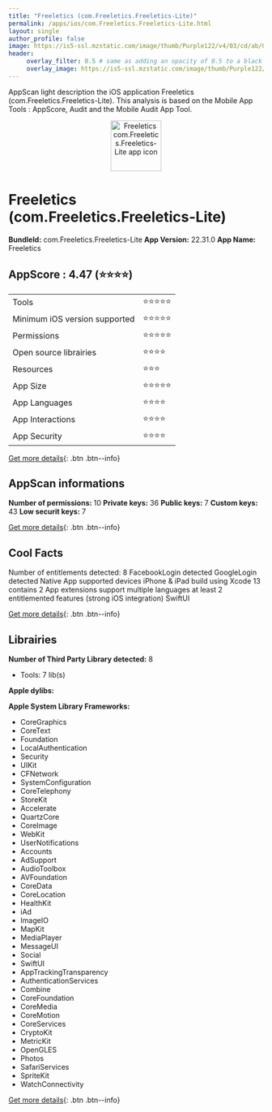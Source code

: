 ```yaml
---
title: "Freeletics (com.Freeletics.Freeletics-Lite)"
permalink: /apps/ios/com.Freeletics.Freeletics-Lite.html
layout: single
author_profile: false
image: https://is5-ssl.mzstatic.com/image/thumb/Purple122/v4/03/cd/ab/03cdabf6-e90c-0ea8-e243-45928235413f/AppIcon-0-1x_U007emarketing-0-7-0-85-220.png/512x512bb.jpg
header: 
     overlay_filter: 0.5 # same as adding an opacity of 0.5 to a black background
     overlay_image: https://is5-ssl.mzstatic.com/image/thumb/Purple122/v4/03/cd/ab/03cdabf6-e90c-0ea8-e243-45928235413f/AppIcon-0-1x_U007emarketing-0-7-0-85-220.png/512x512bb.jpg
---
```

AppScan light description the iOS application Freeletics (com.Freeletics.Freeletics-Lite). This analysis is based on the Mobile App Tools : AppScore, Audit and the Mobile Audit App Tool.

  
  
<div style="text-align: center;"><img src="https://is5-ssl.mzstatic.com/image/thumb/Purple122/v4/03/cd/ab/03cdabf6-e90c-0ea8-e243-45928235413f/AppIcon-0-1x_U007emarketing-0-7-0-85-220.png/512x512bb.jpg" width="100" height="100" alt="Freeletics com.Freeletics.Freeletics-Lite app icon"></div>  
  
# Freeletics (com.Freeletics.Freeletics-Lite)

**BundleId:** com.Freeletics.Freeletics-Lite
**App Version:** 22.31.0
**App Name:** Freeletics


## AppScore : 4.47 (⭐️⭐️⭐️⭐️) 

<table>
<tr><td> Tools </td><td> ⭐️⭐️⭐️⭐️⭐️ </td></tr>
<tr><td> Minimum iOS version supported </td><td> ⭐️⭐️⭐️⭐️⭐️ </td></tr>
<tr><td> Permissions </td><td> ⭐️⭐️⭐️⭐️⭐️ </td></tr>
<tr><td> Open source librairies </td><td> ⭐️⭐️⭐️⭐️ </td></tr>
<tr><td> Resources </td><td> ⭐️⭐️⭐️ </td></tr>
<tr><td> App Size </td><td> ⭐️⭐️⭐️⭐️⭐️ </td></tr>
<tr><td> App Languages </td><td> ⭐️⭐️⭐️⭐️ </td></tr>
<tr><td> App Interactions </td><td> ⭐️⭐️⭐️⭐️ </td></tr>
<tr><td> App Security </td><td> ⭐️⭐️⭐️⭐️ </td></tr>
</table>

[Get more details](/pricing.html){: .btn .btn--info}  
  
## AppScan informations 

**Number of permissions:** 10
**Private keys:** 36
**Public keys:** 7
**Custom keys:** 43
**Low securit keys:** 7
  
[Get more details](/pricing.html){: .btn .btn--info}

## Cool Facts

Number of entitlements detected: 8
FacebookLogin detected
GoogleLogin detected
Native App
supported devices iPhone & iPad
build using Xcode 13
contains 2 App extensions
support multiple languages
at least 2 entitlemented features (strong iOS integration)
SwiftUI
  
[Get more details](/pricing.html){: .btn .btn--info}

## Librairies 
**Number of Third Party Library detected:** 8
- Tools: 7 lib(s)

**Apple dylibs:**


**Apple System Library Frameworks:**
- CoreGraphics
- CoreText
- Foundation
- LocalAuthentication
- Security
- UIKit
- CFNetwork
- SystemConfiguration
- CoreTelephony
- StoreKit
- Accelerate
- QuartzCore
- CoreImage
- WebKit
- UserNotifications
- Accounts
- AdSupport
- AudioToolbox
- AVFoundation
- CoreData
- CoreLocation
- HealthKit
- iAd
- ImageIO
- MapKit
- MediaPlayer
- MessageUI
- Social
- SwiftUI
- AppTrackingTransparency
- AuthenticationServices
- Combine
- CoreFoundation
- CoreMedia
- CoreMotion
- CoreServices
- CryptoKit
- MetricKit
- OpenGLES
- Photos
- SafariServices
- SpriteKit
- WatchConnectivity


  
[Get more details](/pricing.html){: .btn .btn--info}

